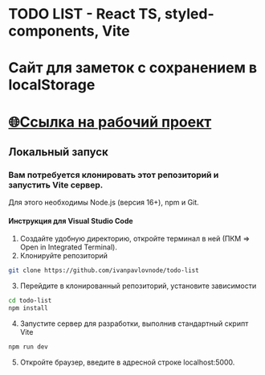 # TODO LIST - React TS, styled-components, Vite
# Сайт для заметок с сохранением в localStorage
# [🌐Ссылка на рабочий проект](https://todoshka.site)
## Локальный запуск
### Вам потребуется клонировать этот репозиторий и запустить Vite сервер.
Для этого необходимы Node.js (версия 16+), npm и Git.
#### Инструкция для Visual Studio Code
1. Создайте удобную директорию, откройте терминал в ней (ПКМ => Open in Integrated Terminal).
2. Клонируйте репозиторий
```bash
git clone https://github.com/ivanpavlovnode/todo-list
```
3. Перейдите в клонированный репозиторий, установите зависимости
```bash
cd todo-list
npm install
```
4. Запустите сервер для разработки, выполнив стандартный скрипт Vite
```bash
npm run dev
```
5. Откройте браузер, введите в адресной строке localhost:5000.
